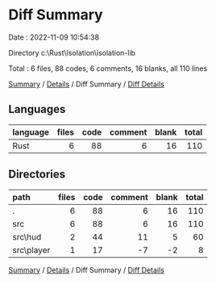 # Diff Summary

Date : 2022-11-09 10:54:38

Directory c:\\Rust\\Isolation\\isolation-lib

Total : 6 files,  88 codes, 6 comments, 16 blanks, all 110 lines

[Summary](results.md) / [Details](details.md) / Diff Summary / [Diff Details](diff-details.md)

## Languages
| language | files | code | comment | blank | total |
| :--- | ---: | ---: | ---: | ---: | ---: |
| Rust | 6 | 88 | 6 | 16 | 110 |

## Directories
| path | files | code | comment | blank | total |
| :--- | ---: | ---: | ---: | ---: | ---: |
| . | 6 | 88 | 6 | 16 | 110 |
| src | 6 | 88 | 6 | 16 | 110 |
| src\\hud | 2 | 44 | 11 | 5 | 60 |
| src\\player | 1 | 17 | -7 | -2 | 8 |

[Summary](results.md) / [Details](details.md) / Diff Summary / [Diff Details](diff-details.md)